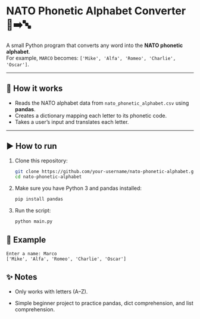 # NATO Phonetic Alphabet Converter 🔡➡️🔤

A small Python program that converts any word into the **NATO phonetic alphabet**.  
For example, `MARCO` becomes: `['Mike', 'Alfa', 'Romeo', 'Charlie', 'Oscar']`.

---

## 📂 How it works
- Reads the NATO alphabet data from `nato_phonetic_alphabet.csv` using **pandas**.  
- Creates a dictionary mapping each letter to its phonetic code.  
- Takes a user’s input and translates each letter.  

---

## ▶️ How to run
1. Clone this repository:
   ```bash
   git clone https://github.com/your-username/nato-phonetic-alphabet.git
   cd nato-phonetic-alphabet
2. Make sure you have Python 3 and pandas installed:
    ```bash
    pip install pandas

3. Run the script:
    ```bash
    python main.py

## 📌 Example

    Enter a name: Marco
    ['Mike', 'Alfa', 'Romeo', 'Charlie', 'Oscar']

## ✨ Notes

- Only works with letters (A–Z).

- Simple beginner project to practice pandas, dict comprehension, and list comprehension.
